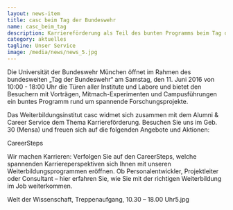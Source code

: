 ```yaml
---
layout: news-item
title: casc beim Tag der Bundeswehr
name: casc_beim_tag
description: Karriereförderung als Teil des bunten Programms beim Tag der offenen Tür auf dem Campus der Universität der Bundeswehr München am 11. Juni 2016.
category: aktuelles
tagline: Unser Service
image: /media/news/news_5.jpg
---
```


Die Universität der Bundeswehr München öffnet im Rahmen des bundesweiten „Tag der Bundeswehr“ am Samstag, den 11. Juni 2016 von 10:00 - 18:00 Uhr die Türen aller Institute und Labore und bietet den Besuchern mit Vorträgen, Mitmach-Experimenten und Campusführungen ein buntes Programm rund um spannende Forschungsprojekte.

Das Weiterbildungsinstitut casc widmet sich zusammen mit dem Alumni & Career Service dem Thema Karriereförderung. Besuchen Sie uns im Geb. 30 (Mensa) und freuen sich auf die folgenden Angebote und Aktionen:

CareerSteps

Wir machen Karrieren: Verfolgen Sie auf den CareerSteps, welche spannenden Karriereperspektiven sich Ihnen mit unseren Weiterbildungsprogrammen eröffnen. Ob Personalentwickler, Projektleiter oder Consultant – hier erfahren Sie, wie Sie mit der richtigen Weiterbildung im Job weiterkommen.

Welt der Wissenschaft, Treppenaufgang, 10.30 – 18.00 Uhr5.jpg
